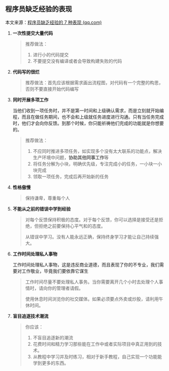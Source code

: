 ## 程序员缺乏经验的表现

本文来源：[程序员缺乏经验的 7 种表现 (qq.com)](https://mp.weixin.qq.com/s/458o7Mx4_TBnMtWkqDfSqw)

1. **一次性提交大量代码**

   > 推荐做法：
   >
   > 1. 进行小的代码提交
   > 2. 不要提交没有编译或者会导致构建失败的代码

2. **代码写的很烂**

   > 推荐做法：首先应该根据需求画出流程图，对代码有一个完整的构思，否则不要直接开始代码编写

3. **同时开展多项工作**

   当他们收到一项任务时，并不是第一时间和上级确认需求，而是立刻就开始编程，而且在做任务期间，也不会和上级就任务进度进行沟通。只有当任务完成时，他们才会向你反馈。到那个时候，你只能祈祷他们完成的功能就是你想要的。

   > 推荐做法：
   >
   > 1. 不应同时推进多项任务，如实现多个没有太大联系的功能点，解决生产环境中问题，**协助其他同事工作**等
   > 2. 将任务分解为小块，明确优先级，专注完成小的任务，一小块一小块完成
   > 3. 领取一项任务，完成后再开始新的任务

4. **性格傲慢**

   > 保持谦卑，尊重每个人

5. **不能从之前的错误中学到经验**

   >对每个反馈保持积极的态度。对于每个反馈，你可以选择是接受还是拒绝，但拒绝之前要保持心平气和的态度。
   >
   >从错误中学习。没有人能永远正确，保持终身学习才能让自己持续强大。

6. **工作时间处理私人事物**

   工作时间处理私人事物，这是违反商业道德，而且表现了你的不专业，我们需要对工作敬业，毕竟我们要依靠它谋生

   >工作时间尽量不要处理私人事务。当你需要离开几个小时去处理个人事情时，请向你的管理者请假。
   >
   >使用休息时间浏览你的社交媒体。如果必须要点外卖或炒股，请利用午休时间。

7. **盲目追逐技术潮流**

   >你应该：
   >
   >1. 不盲目追逐新的潮流
   >2. 花费时间和精力学习那些能在工作中或者实际项目中真正用到的技术。
   >3. 从教程中学习并及时练习，相对于新手教程，自己实现一个功能能学到更多的东西。